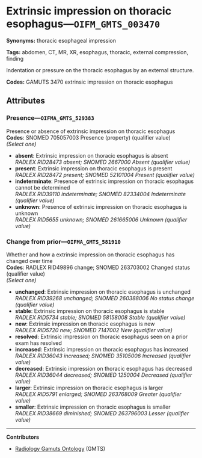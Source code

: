 # Extrinsic impression on thoracic esophagus—`OIFM_GMTS_003470`

**Synonyms:** thoracic esophageal impression

**Tags:** abdomen, CT, MR, XR, esophagus, thoracic, external compression, finding

Indentation or pressure on the thoracic esophagus by an external structure.

**Codes:** GAMUTS 3470 extrinsic impression on thoracic esophagus

## Attributes

### Presence—`OIFMA_GMTS_529383`

Presence or absence of extrinsic impression on thoracic esophagus  
**Codes**: SNOMED 705057003 Presence (property) (qualifier value)  
*(Select one)*

- **absent**: Extrinsic impression on thoracic esophagus is absent  
_RADLEX RID28473 absent; SNOMED 2667000 Absent (qualifier value)_
- **present**: Extrinsic impression on thoracic esophagus is present  
_RADLEX RID28472 present; SNOMED 52101004 Present (qualifier value)_
- **indeterminate**: Presence of extrinsic impression on thoracic esophagus cannot be determined  
_RADLEX RID39110 indeterminate; SNOMED 82334004 Indeterminate (qualifier value)_
- **unknown**: Presence of extrinsic impression on thoracic esophagus is unknown  
_RADLEX RID5655 unknown; SNOMED 261665006 Unknown (qualifier value)_

### Change from prior—`OIFMA_GMTS_581910`

Whether and how a extrinsic impression on thoracic esophagus has changed over time  
**Codes**: RADLEX RID49896 change; SNOMED 263703002 Changed status (qualifier value)  
*(Select one)*

- **unchanged**: Extrinsic impression on thoracic esophagus is unchanged  
_RADLEX RID39268 unchanged; SNOMED 260388006 No status change (qualifier value)_
- **stable**: Extrinsic impression on thoracic esophagus is stable  
_RADLEX RID5734 stable; SNOMED 58158008 Stable (qualifier value)_
- **new**: Extrinsic impression on thoracic esophagus is new  
_RADLEX RID5720 new; SNOMED 7147002 New (qualifier value)_
- **resolved**: Extrinsic impression on thoracic esophagus seen on a prior exam has resolved  
- **increased**: Extrinsic impression on thoracic esophagus has increased  
_RADLEX RID36043 increased; SNOMED 35105006 Increased (qualifier value)_
- **decreased**: Extrinsic impression on thoracic esophagus has decreased  
_RADLEX RID36044 decreased; SNOMED 1250004 Decreased (qualifier value)_
- **larger**: Extrinsic impression on thoracic esophagus is larger  
_RADLEX RID5791 enlarged; SNOMED 263768009 Greater (qualifier value)_
- **smaller**: Extrinsic impression on thoracic esophagus is smaller  
_RADLEX RID38669 diminished; SNOMED 263796003 Lesser (qualifier value)_

---

**Contributors**

- [Radiology Gamuts Ontology](https://gamuts.net/) (GMTS)